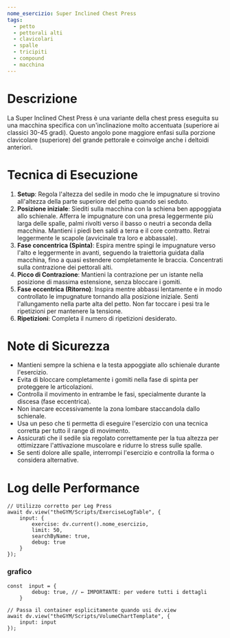 ```yaml
---
nome_esercizio: Super Inclined Chest Press
tags:
  - petto
  - pettorali alti
  - clavicolari
  - spalle
  - tricipiti
  - compound
  - macchina
---
```


# Descrizione

La Super Inclined Chest Press è una variante della chest press eseguita su una macchina specifica con un'inclinazione molto accentuata (superiore ai classici 30-45 gradi). Questo angolo pone maggiore enfasi sulla porzione clavicolare (superiore) del grande pettorale e coinvolge anche i deltoidi anteriori.

# Tecnica di Esecuzione

1.  **Setup**: Regola l'altezza del sedile in modo che le impugnature si trovino all'altezza della parte superiore del petto quando sei seduto.
2.  **Posizione iniziale**: Siediti sulla macchina con la schiena ben appoggiata allo schienale. Afferra le impugnature con una presa leggermente più larga delle spalle, palmi rivolti verso il basso o neutri a seconda della macchina. Mantieni i piedi ben saldi a terra e il core contratto. Retrai leggermente le scapole (avvicinale tra loro e abbassale).
3.  **Fase concentrica (Spinta)**: Espira mentre spingi le impugnature verso l'alto e leggermente in avanti, seguendo la traiettoria guidata dalla macchina, fino a quasi estendere completamente le braccia. Concentrati sulla contrazione dei pettorali alti.
4.  **Picco di Contrazione**: Mantieni la contrazione per un istante nella posizione di massima estensione, senza bloccare i gomiti.
5.  **Fase eccentrica (Ritorno)**: Inspira mentre abbassi lentamente e in modo controllato le impugnature tornando alla posizione iniziale. Senti l'allungamento nella parte alta del petto. Non far toccare i pesi tra le ripetizioni per mantenere la tensione.
6.  **Ripetizioni**: Completa il numero di ripetizioni desiderato.

# Note di Sicurezza

- Mantieni sempre la schiena e la testa appoggiate allo schienale durante l'esercizio.
- Evita di bloccare completamente i gomiti nella fase di spinta per proteggere le articolazioni.
- Controlla il movimento in entrambe le fasi, specialmente durante la discesa (fase eccentrica).
- Non inarcare eccessivamente la zona lombare staccandola dallo schienale.
- Usa un peso che ti permetta di eseguire l'esercizio con una tecnica corretta per tutto il range di movimento.
- Assicurati che il sedile sia regolato correttamente per la tua altezza per ottimizzare l'attivazione muscolare e ridurre lo stress sulle spalle.
- Se senti dolore alle spalle, interrompi l'esercizio e controlla la forma o considera alternative.

# Log delle Performance

```dataviewjs
// Utilizzo corretto per Leg Press
await dv.view("theGYM/Scripts/ExerciseLogTable", {
    input: {
        exercise: dv.current().nome_esercizio,
        limit: 50,
        searchByName: true,
        debug: true
    }
});
```

### grafico

```dataviewjs
const  input = {
        debug: true, // ← IMPORTANTE: per vedere tutti i dettagli
    }

// Passa il container esplicitamente quando usi dv.view
await dv.view("theGYM/Scripts/VolumeChartTemplate", {
    input: input
});
```
